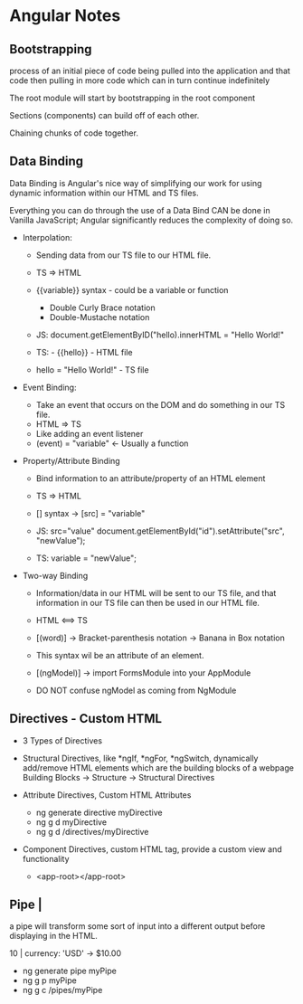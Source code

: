 
# Angular Notes

## Bootstrapping

process of an initial piece of code being pulled into the application and that code then pulling in more code which can in turn continue indefinitely

The root module will start by bootstrapping in the root component

Sections (components) can build off of each other.

Chaining chunks of code together.


## Data Binding
Data Binding is Angular's nice way of simplifying our work for using dynamic information within our HTML and TS files.

Everything you can do through the use of a Data Bind CAN be done in Vanilla JavaScript; Angular significantly reduces the complexity of doing so.

- Interpolation:
	- Sending data from our TS file to our HTML file.
	- TS => HTML
	- {{variable}} syntax - could be a variable or function
		- Double Curly Brace notation
		- Double-Mustache notation
	
	- JS: document.getElementByID("hello).innerHTML = "Hello World!"

	- TS: - {{hello}}		- HTML file
	- hello = "Hello World!"	- TS file

- Event Binding:
	- Take an event that occurs on the DOM and do something in our TS file.
	- HTML => TS
	- Like adding an event listener
	- (event) = "variable" <- Usually a function

- Property/Attribute Binding
	- Bind information to an attribute/property of an HTML element
	- TS => HTML
	- [] syntax	-> [src] = "variable"

	- JS: src="value"
		document.getElementById("id").setAttribute("src", "newValue");
		
	- TS: variable = "newValue";


- Two-way Binding
	- Information/data in our HTML will be sent to our TS file, and that information in our TS file can then be used in our HTML file.
	- HTML <==> TS
		
	- [(word)]		-> Bracket-parenthesis notation
				-> Banana in Box notation

	- This syntax wil be an attribute of an element.
	- [(ngModel)]	-> import FormsModule into your AppModule
	- DO NOT confuse ngModel as coming from NgModule


## Directives - Custom HTML

- 3 Types of Directives

- Structural Directives, like \*ngIf, \*ngFor, \*ngSwitch, dynamically add/remove HTML elements which are the building blocks of a webpage
	Building Blocks -> Structure -> Structural Directives

- Attribute Directives, Custom HTML Attributes
	- ng generate directive myDirective
	- ng g d myDirective
	- ng g d /directives/myDirective

- Component Directives, custom HTML tag, provide a custom view and functionality
	- \<app-root\>\</app-root\>


## Pipe |

a pipe will transform some sort of input into a different output before displaying in the HTML.

10 | currency: 'USD'	->	$10.00

- ng generate pipe myPipe
- ng g p myPipe
- ng g c /pipes/myPipe




